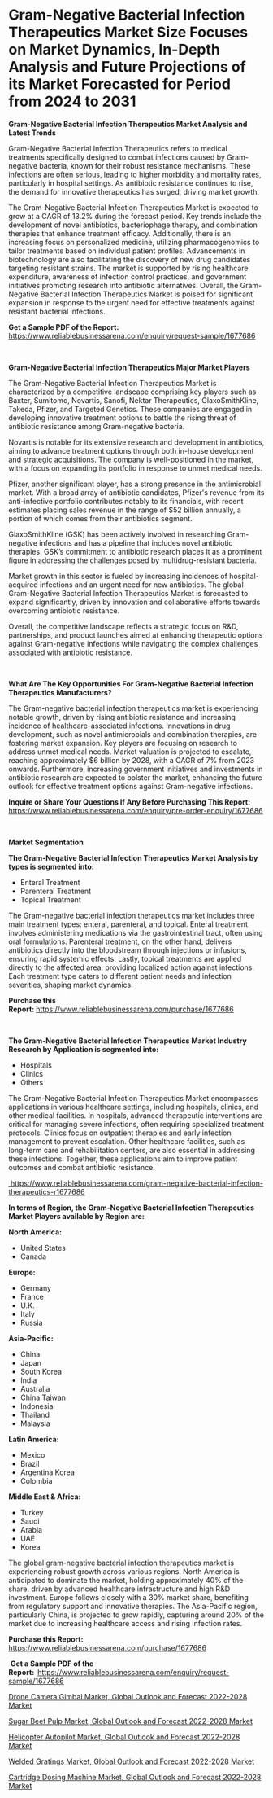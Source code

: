 <p><h1>Gram-Negative Bacterial Infection Therapeutics Market Size Focuses on Market Dynamics, In-Depth Analysis and Future Projections of its Market Forecasted for Period from 2024 to 2031</h1></p><p><strong>Gram-Negative Bacterial Infection Therapeutics Market Analysis and Latest Trends</strong></p>
<p><p>Gram-Negative Bacterial Infection Therapeutics refers to medical treatments specifically designed to combat infections caused by Gram-negative bacteria, known for their robust resistance mechanisms. These infections are often serious, leading to higher morbidity and mortality rates, particularly in hospital settings. As antibiotic resistance continues to rise, the demand for innovative therapeutics has surged, driving market growth.</p><p>The Gram-Negative Bacterial Infection Therapeutics Market is expected to grow at a CAGR of 13.2% during the forecast period. Key trends include the development of novel antibiotics, bacteriophage therapy, and combination therapies that enhance treatment efficacy. Additionally, there is an increasing focus on personalized medicine, utilizing pharmacogenomics to tailor treatments based on individual patient profiles. Advancements in biotechnology are also facilitating the discovery of new drug candidates targeting resistant strains. The market is supported by rising healthcare expenditure, awareness of infection control practices, and government initiatives promoting research into antibiotic alternatives. Overall, the Gram-Negative Bacterial Infection Therapeutics Market is poised for significant expansion in response to the urgent need for effective treatments against resistant bacterial infections.</p></p>
<p><strong>Get a Sample PDF of the Report:&nbsp;</strong> <a href="https://www.reliablebusinessarena.com/enquiry/request-sample/1677686?utm_campaign=1290&utm_medium=2&utm_source=Github&utm_content=ia&utm_term=14102024&utm_id=gram-negative-bacterial-infection-therapeutics">https://www.reliablebusinessarena.com/enquiry/request-sample/1677686</a></p>
<p>&nbsp;</p>
<p><strong>Gram-Negative Bacterial Infection Therapeutics Major Market Players</strong></p>
<p><p>The Gram-Negative Bacterial Infection Therapeutics Market is characterized by a competitive landscape comprising key players such as Baxter, Sumitomo, Novartis, Sanofi, Nektar Therapeutics, GlaxoSmithKline, Takeda, Pfizer, and Targeted Genetics. These companies are engaged in developing innovative treatment options to battle the rising threat of antibiotic resistance among Gram-negative bacteria.</p><p>Novartis is notable for its extensive research and development in antibiotics, aiming to advance treatment options through both in-house development and strategic acquisitions. The company is well-positioned in the market, with a focus on expanding its portfolio in response to unmet medical needs. </p><p>Pfizer, another significant player, has a strong presence in the antimicrobial market. With a broad array of antibiotic candidates, Pfizer's revenue from its anti-infective portfolio contributes notably to its financials, with recent estimates placing sales revenue in the range of $52 billion annually, a portion of which comes from their antibiotics segment.</p><p>GlaxoSmithKline (GSK) has been actively involved in researching Gram-negative infections and has a pipeline that includes novel antibiotic therapies. GSK’s commitment to antibiotic research places it as a prominent figure in addressing the challenges posed by multidrug-resistant bacteria.</p><p>Market growth in this sector is fueled by increasing incidences of hospital-acquired infections and an urgent need for new antibiotics. The global Gram-Negative Bacterial Infection Therapeutics Market is forecasted to expand significantly, driven by innovation and collaborative efforts towards overcoming antibiotic resistance.</p><p>Overall, the competitive landscape reflects a strategic focus on R&D, partnerships, and product launches aimed at enhancing therapeutic options against Gram-negative infections while navigating the complex challenges associated with antibiotic resistance.</p></p>
<p>&nbsp;</p>
<p><strong>What Are The Key Opportunities For Gram-Negative Bacterial Infection Therapeutics Manufacturers?</strong></p>
<p><p>The Gram-negative bacterial infection therapeutics market is experiencing notable growth, driven by rising antibiotic resistance and increasing incidence of healthcare-associated infections. Innovations in drug development, such as novel antimicrobials and combination therapies, are fostering market expansion. Key players are focusing on research to address unmet medical needs. Market valuation is projected to escalate, reaching approximately $6 billion by 2028, with a CAGR of 7% from 2023 onwards. Furthermore, increasing government initiatives and investments in antibiotic research are expected to bolster the market, enhancing the future outlook for effective treatment options against Gram-negative infections.</p></p>
<p><strong>Inquire or Share Your Questions If Any Before Purchasing This Report:</strong> <a href="https://www.reliablebusinessarena.com/enquiry/pre-order-enquiry/1677686?utm_campaign=1290&utm_medium=2&utm_source=Github&utm_content=ia&utm_term=14102024&utm_id=gram-negative-bacterial-infection-therapeutics">https://www.reliablebusinessarena.com/enquiry/pre-order-enquiry/1677686</a></p>
<p>&nbsp;</p>
<p><strong>Market Segmentation</strong></p>
<p><strong>The Gram-Negative Bacterial Infection Therapeutics Market Analysis by types is segmented into:</strong></p>
<p><ul><li>Enteral Treatment</li><li>Parenteral Treatment</li><li>Topical Treatment</li></ul></p>
<p><p>The Gram-negative bacterial infection therapeutics market includes three main treatment types: enteral, parenteral, and topical. Enteral treatment involves administering medications via the gastrointestinal tract, often using oral formulations. Parenteral treatment, on the other hand, delivers antibiotics directly into the bloodstream through injections or infusions, ensuring rapid systemic effects. Lastly, topical treatments are applied directly to the affected area, providing localized action against infections. Each treatment type caters to different patient needs and infection severities, shaping market dynamics.</p></p>
<p><strong>Purchase this Report:&nbsp;</strong><a href="https://www.reliablebusinessarena.com/purchase/1677686?utm_campaign=1290&utm_medium=2&utm_source=Github&utm_content=ia&utm_term=14102024&utm_id=gram-negative-bacterial-infection-therapeutics">https://www.reliablebusinessarena.com/purchase/1677686</a></p>
<p>&nbsp;</p>
<p><strong>The Gram-Negative Bacterial Infection Therapeutics Market Industry Research by Application is segmented into:</strong></p>
<p><ul><li>Hospitals</li><li>Clinics</li><li>Others</li></ul></p>
<p><p>The Gram-Negative Bacterial Infection Therapeutics Market encompasses applications in various healthcare settings, including hospitals, clinics, and other medical facilities. In hospitals, advanced therapeutic interventions are critical for managing severe infections, often requiring specialized treatment protocols. Clinics focus on outpatient therapies and early infection management to prevent escalation. Other healthcare facilities, such as long-term care and rehabilitation centers, are also essential in addressing these infections. Together, these applications aim to improve patient outcomes and combat antibiotic resistance.</p></p>
<p><a href="https://www.reliablebusinessarena.com/gram-negative-bacterial-infection-therapeutics-r1677686?utm_campaign=1290&utm_medium=2&utm_source=Github&utm_content=ia&utm_term=14102024&utm_id=gram-negative-bacterial-infection-therapeutics">&nbsp;https://www.reliablebusinessarena.com/gram-negative-bacterial-infection-therapeutics-r1677686</a></p>
<p><strong>In terms of Region, the Gram-Negative Bacterial Infection Therapeutics Market Players available by Region are:</strong></p>
<p>
    <p> <strong> North America: </strong>
        <ul>
            <li>United States</li>
            <li>Canada</li>
        </ul>
        </p> 
    <p> <strong> Europe: </strong>
        <ul>
            <li>Germany</li>
            <li>France</li>
            <li>U.K.</li>
            <li>Italy</li>
            <li>Russia</li>
        </ul>
        </p> 
    <p> <strong> Asia-Pacific: </strong>
        <ul>
            <li>China</li>
            <li>Japan</li>
            <li>South Korea</li>
            <li>India</li>
            <li>Australia</li>
            <li>China Taiwan</li>
            <li>Indonesia</li>
            <li>Thailand</li>
            <li>Malaysia</li>
        </ul>
        </p> 
    <p> <strong> Latin America: </strong>
        <ul>
            <li>Mexico</li>
            <li>Brazil</li>
            <li>Argentina Korea</li>
            <li>Colombia</li>
        </ul>
        </p> 
    <p> <strong> Middle East & Africa: </strong>
        <ul>
            <li>Turkey</li>
            <li>Saudi</li>
            <li>Arabia</li>
            <li>UAE</li>
            <li>Korea</li>
        </ul>
    </p>
    </p>
<p><p>The global gram-negative bacterial infection therapeutics market is experiencing robust growth across various regions. North America is anticipated to dominate the market, holding approximately 40% of the share, driven by advanced healthcare infrastructure and high R&D investment. Europe follows closely with a 30% market share, benefiting from regulatory support and innovative therapies. The Asia-Pacific region, particularly China, is projected to grow rapidly, capturing around 20% of the market due to increasing healthcare access and rising infection rates.</p></p>
<p><strong>Purchase this Report: </strong><a href="https://www.reliablebusinessarena.com/purchase/1677686?utm_campaign=1290&utm_medium=2&utm_source=Github&utm_content=ia&utm_term=14102024&utm_id=gram-negative-bacterial-infection-therapeutics">https://www.reliablebusinessarena.com/purchase/1677686</a></p>
<p>&nbsp;<strong>Get a Sample PDF of the Report:&nbsp;&nbsp;</strong><a href="https://www.reliablebusinessarena.com/enquiry/request-sample/1677686?utm_campaign=1290&utm_medium=2&utm_source=Github&utm_content=ia&utm_term=14102024&utm_id=gram-negative-bacterial-infection-therapeutics">https://www.reliablebusinessarena.com/enquiry/request-sample/1677686</a></p>
<p><strong></strong></p>
<p><p><a href="https://www.linkedin.com/pulse/drone-camera-gimbal-market-global-outlook-forecast-2022-2028-tbbhf?utm_campaign=1290&utm_medium=2&utm_source=Github&utm_content=ia&utm_term=14102024&utm_id=gram-negative-bacterial-infection-therapeutics">Drone Camera Gimbal Market, Global Outlook and Forecast 2022-2028 Market</a></p><p><a href="https://www.linkedin.com/pulse/insights-sugar-beet-pulp-market-global-outlook-forecast-hafqf?utm_campaign=1290&utm_medium=2&utm_source=Github&utm_content=ia&utm_term=14102024&utm_id=gram-negative-bacterial-infection-therapeutics">Sugar Beet Pulp Market, Global Outlook and Forecast 2022-2028 Market</a></p><p><a href="https://www.linkedin.com/pulse/emerging-technologies-reshaping-helicopter-autopilot-market-4zf2f?utm_campaign=1290&utm_medium=2&utm_source=Github&utm_content=ia&utm_term=14102024&utm_id=gram-negative-bacterial-infection-therapeutics">Helicopter Autopilot Market, Global Outlook and Forecast 2022-2028 Market</a></p><p><a href="https://www.linkedin.com/pulse/global-welded-gratings-market-outlook-forecast-2022-2028-s3uqf?utm_campaign=1290&utm_medium=2&utm_source=Github&utm_content=ia&utm_term=14102024&utm_id=gram-negative-bacterial-infection-therapeutics">Welded Gratings Market, Global Outlook and Forecast 2022-2028 Market</a></p><p><a href="https://www.linkedin.com/pulse/cartridge-dosing-machine-market-global-outlook-forecast-sgg4f?utm_campaign=1290&utm_medium=2&utm_source=Github&utm_content=ia&utm_term=14102024&utm_id=gram-negative-bacterial-infection-therapeutics">Cartridge Dosing Machine Market, Global Outlook and Forecast 2022-2028 Market</a></p></p>